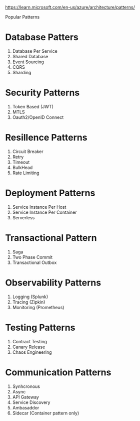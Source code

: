 https://learn.microsoft.com/en-us/azure/architecture/patterns/

Popular Patterns

# Database Patters

1. Database Per Service
2. Shared Database
3. Event Sourcing
4. CQRS 
5. Sharding

# Security Patterns

1. Token Based (JWT)
2. MTLS
3. Oauth2/OpenID Connect

# Resillence Patterns

1. Circuit Breaker
2. Retry
3. Timeout
4. BulkHead
5. Rate Limiting

# Deployment Patterns

1. Service Instance Per Host
2. Service Instance Per Container
3. Serverless

# Transactional Pattern

1. Saga
2. Two Phase Commit
3. Transactional Outbox

# Observability Patterns

1. Logging (Splunk)
2. Tracing (Zipkin)
3. Monitoring (Prometheus)

# Testing Patterns

1. Contract Testing
2. Canary Release
3. Chaos Engineering

# Communication Patterns

1. Synhcronous
2. Async
3. API Gateway
4. Service Discovery
5. Ambasaddor
6. Sidecar (Container pattern only)